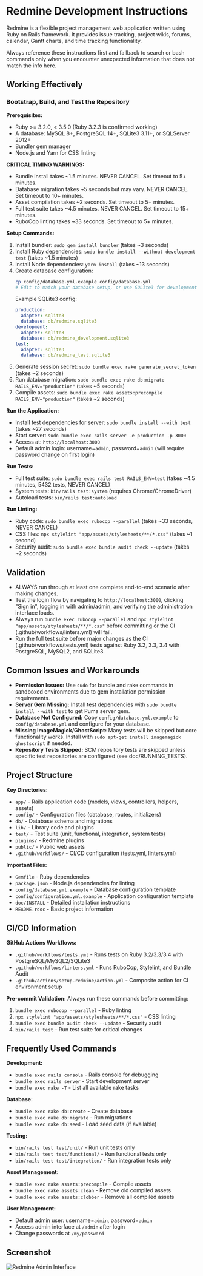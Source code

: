 # Redmine Development Instructions

Redmine is a flexible project management web application written using Ruby on Rails framework. It provides issue tracking, project wikis, forums, calendar, Gantt charts, and time tracking functionality.

Always reference these instructions first and fallback to search or bash commands only when you encounter unexpected information that does not match the info here.

## Working Effectively

### Bootstrap, Build, and Test the Repository

**Prerequisites:**
- Ruby >= 3.2.0, < 3.5.0 (Ruby 3.2.3 is confirmed working)
- A database: MySQL 8+, PostgreSQL 14+, SQLite3 3.11+, or SQLServer 2012+
- Bundler gem manager
- Node.js and Yarn for CSS linting

**CRITICAL TIMING WARNINGS:**
- Bundle install takes ~1.5 minutes. NEVER CANCEL. Set timeout to 5+ minutes.
- Database migration takes ~5 seconds but may vary. NEVER CANCEL. Set timeout to 10+ minutes.
- Asset compilation takes ~2 seconds. Set timeout to 5+ minutes.
- Full test suite takes ~4.5 minutes. NEVER CANCEL. Set timeout to 15+ minutes.
- RuboCop linting takes ~33 seconds. Set timeout to 5+ minutes.

**Setup Commands:**
1. Install bundler: `sudo gem install bundler` (takes ~3 seconds)
2. Install Ruby dependencies: `sudo bundle install --without development test` (takes ~1.5 minutes)
3. Install Node dependencies: `yarn install` (takes ~13 seconds)
4. Create database configuration:
   ```bash
   cp config/database.yml.example config/database.yml
   # Edit to match your database setup, or use SQLite3 for development:
   ```
   Example SQLite3 config:
   ```yaml
   production:
     adapter: sqlite3
     database: db/redmine.sqlite3
   development:
     adapter: sqlite3
     database: db/redmine_development.sqlite3
   test:
     adapter: sqlite3
     database: db/redmine_test.sqlite3
   ```
5. Generate session secret: `sudo bundle exec rake generate_secret_token` (takes ~2 seconds)
6. Run database migration: `sudo bundle exec rake db:migrate RAILS_ENV="production"` (takes ~5 seconds)
7. Compile assets: `sudo bundle exec rake assets:precompile RAILS_ENV="production"` (takes ~2 seconds)

**Run the Application:**
- Install test dependencies for server: `sudo bundle install --with test` (takes ~27 seconds)
- Start server: `sudo bundle exec rails server -e production -p 3000`
- Access at: `http://localhost:3000`
- Default admin login: username=`admin`, password=`admin` (will require password change on first login)

**Run Tests:**
- Full test suite: `sudo bundle exec rails test RAILS_ENV=test` (takes ~4.5 minutes, 5432 tests, NEVER CANCEL)
- System tests: `bin/rails test:system` (requires Chrome/ChromeDriver)
- Autoload tests: `bin/rails test:autoload`

**Run Linting:**
- Ruby code: `sudo bundle exec rubocop --parallel` (takes ~33 seconds, NEVER CANCEL)
- CSS files: `npx stylelint "app/assets/stylesheets/**/*.css"` (takes ~1 second)
- Security audit: `sudo bundle exec bundle audit check --update` (takes ~2 seconds)

## Validation

- ALWAYS run through at least one complete end-to-end scenario after making changes.
- Test the login flow by navigating to `http://localhost:3000`, clicking "Sign in", logging in with admin/admin, and verifying the administration interface loads.
- Always run `bundle exec rubocop --parallel` and `npx stylelint "app/assets/stylesheets/**/*.css"` before committing or the CI (.github/workflows/linters.yml) will fail.
- Run the full test suite before major changes as the CI (.github/workflows/tests.yml) tests against Ruby 3.2, 3.3, 3.4 with PostgreSQL, MySQL2, and SQLite3.

## Common Issues and Workarounds

- **Permission Issues:** Use `sudo` for bundle and rake commands in sandboxed environments due to gem installation permission requirements.
- **Server Gem Missing:** Install test dependencies with `sudo bundle install --with test` to get Puma server gem.
- **Database Not Configured:** Copy `config/database.yml.example` to `config/database.yml` and configure for your database.
- **Missing ImageMagick/GhostScript:** Many tests will be skipped but core functionality works. Install with `sudo apt-get install imagemagick ghostscript` if needed.
- **Repository Tests Skipped:** SCM repository tests are skipped unless specific test repositories are configured (see doc/RUNNING_TESTS).

## Project Structure

**Key Directories:**
- `app/` - Rails application code (models, views, controllers, helpers, assets)
- `config/` - Configuration files (database, routes, initializers)
- `db/` - Database schema and migrations
- `lib/` - Library code and plugins
- `test/` - Test suite (unit, functional, integration, system tests)
- `plugins/` - Redmine plugins
- `public/` - Public web assets
- `.github/workflows/` - CI/CD configuration (tests.yml, linters.yml)

**Important Files:**
- `Gemfile` - Ruby dependencies
- `package.json` - Node.js dependencies for linting
- `config/database.yml.example` - Database configuration template
- `config/configuration.yml.example` - Application configuration template
- `doc/INSTALL` - Detailed installation instructions
- `README.rdoc` - Basic project information

## CI/CD Information

**GitHub Actions Workflows:**
- `.github/workflows/tests.yml` - Runs tests on Ruby 3.2/3.3/3.4 with PostgreSQL/MySQL2/SQLite3
- `.github/workflows/linters.yml` - Runs RuboCop, Stylelint, and Bundle Audit
- `.github/actions/setup-redmine/action.yml` - Composite action for CI environment setup

**Pre-commit Validation:**
Always run these commands before committing:
1. `bundle exec rubocop --parallel` - Ruby linting
2. `npx stylelint "app/assets/stylesheets/**/*.css"` - CSS linting  
3. `bundle exec bundle audit check --update` - Security audit
4. `bin/rails test` - Run test suite for critical changes

## Frequently Used Commands

**Development:**
- `bundle exec rails console` - Rails console for debugging
- `bundle exec rails server` - Start development server
- `bundle exec rake -T` - List all available rake tasks

**Database:**
- `bundle exec rake db:create` - Create database
- `bundle exec rake db:migrate` - Run migrations
- `bundle exec rake db:seed` - Load seed data (if available)

**Testing:**
- `bin/rails test test/unit/` - Run unit tests only
- `bin/rails test test/functional/` - Run functional tests only
- `bin/rails test test/integration/` - Run integration tests only

**Asset Management:**
- `bundle exec rake assets:precompile` - Compile assets
- `bundle exec rake assets:clean` - Remove old compiled assets
- `bundle exec rake assets:clobber` - Remove all compiled assets

**User Management:**
- Default admin user: username=`admin`, password=`admin`
- Access admin interface at `/admin` after login
- Change passwords at `/my/password`

## Screenshot
![Redmine Admin Interface](https://github.com/user-attachments/assets/438ca77b-3314-4810-8a07-4ddc8344dd23)